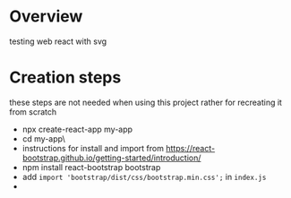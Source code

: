 # Overview
testing web react with svg

# Creation steps
these steps are not needed when using this project rather for recreating it from scratch
- npx create-react-app my-app
- cd my-app\
- instructions for install and import from https://react-bootstrap.github.io/getting-started/introduction/
- npm install react-bootstrap bootstrap
- add `import 'bootstrap/dist/css/bootstrap.min.css';` in `index.js`
- 